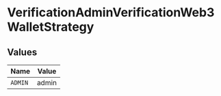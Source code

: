 # VerificationAdminVerificationWeb3WalletStrategy


## Values

| Name    | Value   |
| ------- | ------- |
| `ADMIN` | admin   |